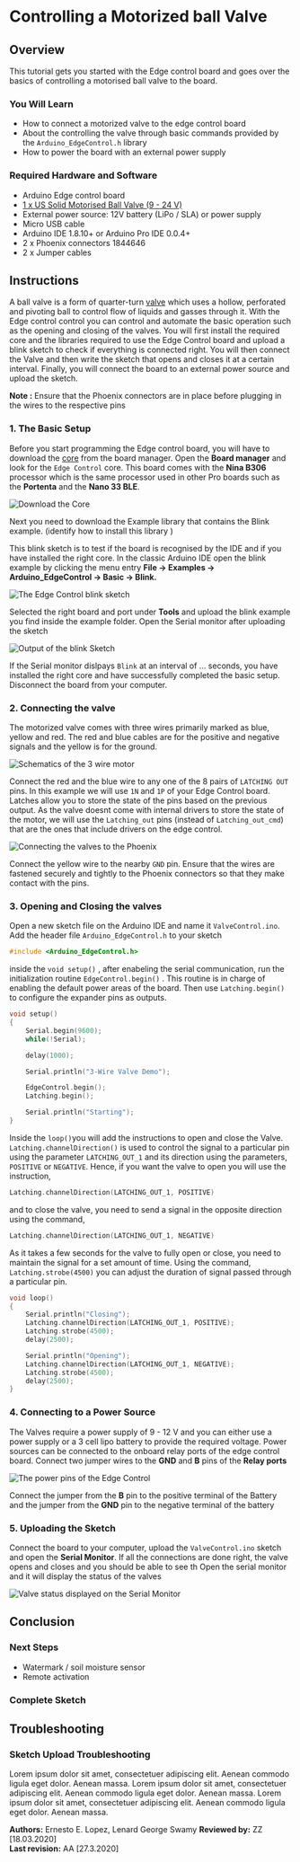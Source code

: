 # Controlling a Motorized ball Valve 
## Overview

This tutorial gets you started with the Edge control board and goes over the basics of controlling a motorised ball valve to the board. 

### You Will Learn

-   How to connect a motorized valve to the edge control board
-   About the controlling the valve through basic commands provided by the `Arduino_EdgeControl.h` library
-   How to power the board with an external power supply 

### Required Hardware and Software

-   Arduino Edge control board
-   [1 x US Solid Motorised Ball Valve (9 - 24 V)](https://ussolid.com/u-s-solid-motorized-ball-valve-1-2-brass-electrical-ball-valve-with-full-port-9-24-v-ac-dc-3-wire-setup.html)
-   External power source: 12V battery (LiPo / SLA) or power supply 
-   Micro USB cable
-   Arduino IDE 1.8.10+ or Arduino Pro IDE 0.0.4+
-   2 x Phoenix connectors 1844646
-   2 x Jumper cables  

## Instructions 

A ball valve is a form of quarter-turn [valve](https://en.wikipedia.org/wiki/Valve) which uses a hollow, perforated and pivoting ball to control flow of liquids and gasses through it. With the Edge control control you can control and automate the basic operation such as the opening and closing of the valves. You will first install the required core and the libraries required to use the Edge Control board and upload a blink sketch to check if everything is connected right. You will then connect the Valve and then write the sketch that opens and closes it at a certain interval. Finally, you will connect the board to an external power source and upload the sketch. 

**Note :** Ensure that the Phoenix connectors are in place before plugging in the wires to the respective pins 

### 1. The Basic Setup

Before you start programming the Edge control board, you will have to download the [core]() from the board manager. Open the **Board manager** and look for the `Edge Control` core. This board comes with the **Nina B306** processor which is the same processor used in other Pro boards such as the **Portenta** and the **Nano 33 BLE**. 

![Download the Core](assets/ec_ard_gs_core.png)

Next you need to download the Example library that contains the Blink example. (identify how to install this library )

This blink sketch is to test if the board is recognised by the IDE and if you have installed the right core. In the classic Arduino IDE open the blink example by clicking the menu entry **File -> Examples -> Arduino_EdgeControl -> Basic -> Blink.**

![The Edge Control blink sketch](assets/ec_ard_blink_example.png)

Selected the right board and port under **Tools** and upload the blink example you find inside the example folder. Open the Serial monitor after uploading the sketch

![Output of the blink Sketch]()

If the Serial monitor dislpays `Blink` at an interval of ... seconds, you have  installed the right core and have successfully completed  the basic setup. Disconnect the board from your computer. 

### 2. Connecting the valve

The motorized valve comes with three wires primarily marked as blue, yellow and red. The red and blue cables are for the positive and negative signals and the yellow is for the ground. 

![Schematics of the 3 wire motor](/Users/lenardgeorge/Documents/Arduino/03_Pro/arduino-pro-content/content/tutorials/portenta-h7/ec-ard-3wirevalve/assets/ec_ard_valve_wires.svg) 

Connect the red and the blue wire to any one of the 8 pairs of `LATCHING OUT` pins. In this example we will use `1N` and `1P` of your Edge Control board. Latches allow you to store the state of the pins based on the previous output. As the valve doesnt come with internal drivers to store the state of the motor, we will use the `Latching_out` pins (instead of `Latching_out_cmd`) that are the ones that include drivers on the edge control. 

![Connecting the valves to the Phoenix](assets/ec_ard_connect_valve.svg)

Connect the yellow wire to the nearby `GND` pin. Ensure that the wires are fastened securely and tightly to the Phoenix connectors so that they make contact with the pins. 

### 3. Opening and Closing the valves 

Open a new sketch file on the Arduino IDE and name it `ValveControl.ino`. Add the header file `Arduino_EdgeControl.h` to your sketch 

```c++
#include <Arduino_EdgeControl.h>
```

inside the `void setup()` , after enabeling the serial communication, run the initialization routine  `EdgeControl.begin()` . This routine is in charge of enabling the default power areas of the board. Then use `Latching.begin()` to configure the expander pins as outputs.

```cpp
void setup()
{
    Serial.begin(9600);
    while(!Serial);

    delay(1000);

    Serial.println("3-Wire Valve Demo");

    EdgeControl.begin();
    Latching.begin();

    Serial.println("Starting");
}

```

Inside the `loop()`you will add the instructions to open and close the Valve. `Latching.channelDirection()` is used to control the signal to a particular pin using the parameter `LATCHING_OUT_1` and its direction using the parameters, `POSITIVE` or `NEGATIVE`. Hence, if you want the valve to open you will use the instruction, 

```c++
Latching.channelDirection(LATCHING_OUT_1, POSITIVE)
```

and  to close the valve, you need to send a signal in the opposite direction using the command, 

```c++
Latching.channelDirection(LATCHING_OUT_1, NEGATIVE)
```

As it takes a few seconds for the valve to fully open or close, you need to maintain the signal for a set amount of time. Using the command,  `Latching.strobe(4500)` you can adjust the duration of signal passed through a particular pin. 

```cpp
void loop()
{
    Serial.println("Closing");
    Latching.channelDirection(LATCHING_OUT_1, POSITIVE);
    Latching.strobe(4500);
    delay(2500);

    Serial.println("Opening");
    Latching.channelDirection(LATCHING_OUT_1, NEGATIVE);
    Latching.strobe(4500);
    delay(2500);
}
```

### 4. Connecting to a Power Source 

The Valves require a power supply of 9 - 12 V and you can either use a power supply or a 3 cell lipo battery to provide the required voltage. Power sources can be connected to the onboard relay ports of the edge control board. Connect two jumper wires to the **GND** and **B** pins of the **Relay ports** 

![The power pins of the Edge Control](assets/ec_ard_connect_power_source.svg)

Connect the jumper from the **B** pin to the positive terminal of the Battery and the jumper from the **GND** pin to the negative terminal of the battery 



### 5. Uploading the Sketch 

Connect the board to your computer, upload the `ValveControl.ino` sketch and open the **Serial Monitor**. If all the connections are done right, the valve opens and closes and you should be able to see th Open the serial monitor and it will display the status of the valves 

![Valve status displayed on the Serial Monitor]()

## Conclusion 

### Next Steps

-   Watermark / soil moisture sensor 
-   Remote activation 

### Complete Sketch

 

## Troubleshooting

### Sketch Upload Troubleshooting

Lorem ipsum dolor sit amet, consectetuer adipiscing elit. Aenean commodo ligula eget dolor. Aenean massa. Lorem ipsum dolor sit amet, consectetuer adipiscing elit. Aenean commodo ligula eget dolor. Aenean massa. Lorem ipsum dolor sit amet, consectetuer adipiscing elit. Aenean commodo ligula eget dolor. Aenean massa. 

**Authors:** Ernesto E. Lopez, Lenard George Swamy
**Reviewed by:** ZZ [18.03.2020]  
**Last revision:** AA [27.3.2020]